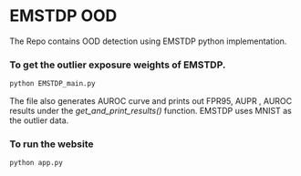 # EMSTDP OOD
The Repo contains OOD detection using EMSTDP python implementation.
### To get the outlier exposure weights of EMSTDP.
```bash
python EMSTDP_main.py
```
The file also generates AUROC curve and prints out FPR95, AUPR , AUROC results under the *get_and_print_results()* function.
EMSTDP uses MNIST as the outlier data. 
### To run the website 
```bash
python app.py
```


